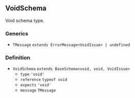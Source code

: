 VoidSchema
----------

Void schema type.

### Generics

*   `TMessage` `extends ErrorMessage<VoidIssue> | undefined`

### Definition

*   `VoidSchema` `extends BaseSchema<void, void, VoidIssue>`
    *   `type` `'void'`
    *   `reference` `typeof void`
    *   `expects` `'void'`
    *   `message` `TMessage`